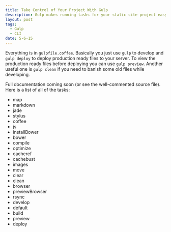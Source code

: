 ```yaml
---
title: Take Control of Your Project With Gulp
description: Gulp makes running tasks for your static site project easy. Get and overview of what's available to you.
layout: post
tags:
  - Gulp
  - CLI
date: 5-6-15
---
```


Everything is in `gulpfile.coffee`. Basically you just use `gulp` to develop and `gulp deploy` to deploy production ready files to your server. To view the production ready files before deploying you can use `gulp preview`. Another useful one is `gulp clean` if you need to banish some old files while developing.

Full documentation coming soon (or see the well-commented source file). Here is a list of all of the tasks:
- map
- markdown
- jade
- stylus
- coffee
- js
- installBower
- bower
- compile
- optimize
- cacheref
- cachebust
- images
- move
- clear
- clean
- browser
- previewBrowser
- rsync
- develop
- default
- build
- preview
- deploy
